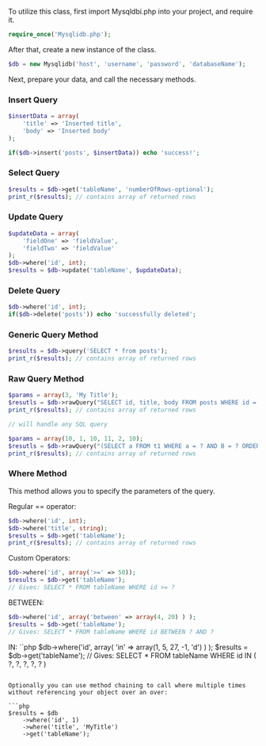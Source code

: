 To utilize this class, first import Mysqldbi.php into your project, and require it.

```php
require_once('Mysqlidb.php');
```

After that, create a new instance of the class.

```php
$db = new Mysqlidb('host', 'username', 'password', 'databaseName');
```

Next, prepare your data, and call the necessary methods. 

### Insert Query

```php
$insertData = array(
	'title' => 'Inserted title',
	'body' => 'Inserted body'
);

if($db->insert('posts', $insertData)) echo 'success!';
```

### Select Query

```php
$results = $db->get('tableName', 'numberOfRows-optional');
print_r($results); // contains array of returned rows
```

### Update Query

```php
$updateData = array(
	'fieldOne' => 'fieldValue',
	'fieldTwo' => 'fieldValue'
);
$db->where('id', int);
$results = $db->update('tableName', $updateData);
```

### Delete Query

```php
$db->where('id', int);
if($db->delete('posts')) echo 'successfully deleted'; 
```

### Generic Query Method

```php
$results = $db->query('SELECT * from posts');
print_r($results); // contains array of returned rows
```

### Raw Query Method

```php
$params = array(3, 'My Title');
$resutls = $db->rawQuery("SELECT id, title, body FROM posts WHERE id = ? AND tile = ?", $params);
print_r($results); // contains array of returned rows

// will handle any SQL query

$params = array(10, 1, 10, 11, 2, 10);
$resutls = $db->rawQuery("(SELECT a FROM t1 WHERE a = ? AND B = ? ORDER BY a LIMIT ?) UNION(SELECT a FROM t2 WHERE a = ? AND B = ? ORDER BY a LIMIT ?)", $params);
print_r($results); // contains array of returned rows
```


### Where Method
This method allows you to specify the parameters of the query.

Regular == operator:
```php
$db->where('id', int);
$db->where('title', string);
$results = $db->get('tableName');
print_r($results); // contains array of returned rows
```

Custom Operators:
```php
$db->where('id', array('>=' => 50));
$results = $db->get('tableName');
// Gives: SELECT * FROM tableName WHERE id >= ?
```

BETWEEN:
```php
$db->where('id', array('between' => array(4, 20) ) );
$results = $db->get('tableName');
// Gives: SELECT * FROM tableName WHERE id BETWEEN ? AND ?
```

IN:
``php
$db->where('id', array( 'in' => array(1, 5, 27, -1, 'd') ) );
$results = $db->get('tableName');
// Gives: SELECT * FROM tableName WHERE id IN ( ?, ?, ?, ?, ? )
```

Optionally you can use method chaining to call where multiple times without referencing your object over an over:

```php
$results = $db
	->where('id', 1)
	->where('title', 'MyTitle')
	->get('tableName');
```
